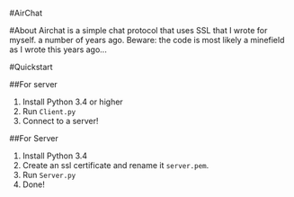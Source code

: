 #AirChat

#About
Airchat is a simple chat protocol that uses SSL that I wrote for myself. a number of years ago. Beware: the code is most likely a minefield as I wrote this years ago...

#Quickstart

##For server
 1. Install Python 3.4 or higher
 2. Run `Client.py`
 3. Connect to a server!
 
##For Server
 1. Install Python 3.4
 2. Create an ssl certificate and rename it `server.pem`.
 3. Run `Server.py`
 4. Done!

